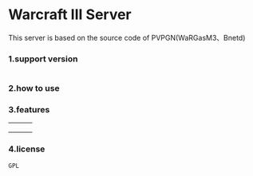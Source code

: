 # Warcraft III Server

This server is based on the source code of PVPGN(WaRGasM3、Bnetd)

### 1.support version

```

```

### 2.how to use



### 3.features

|      |      |      |
| ---- | ---- | ---- |
|      |      |      |
|      |      |      |
|      |      |      |

### 4.license

```
GPL
```

